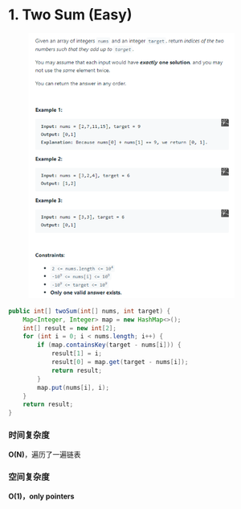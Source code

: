 # 1. Two Sum (Easy)

<figure><img src="../../../.gitbook/assets/image (40).png" alt="" width="410"><figcaption></figcaption></figure>

```java
public int[] twoSum(int[] nums, int target) {
    Map<Integer, Integer> map = new HashMap<>();
    int[] result = new int[2];
    for (int i = 0; i < nums.length; i++) {
        if (map.containsKey(target - nums[i])) {
            result[1] = i;
            result[0] = map.get(target - nums[i]);
            return result;
        }
        map.put(nums[i], i);
    }
    return result;
}
```

### 时间复杂度

**O(N)**，遍历了一遍链表

### 空间复杂度

**O(1)，only pointers**
